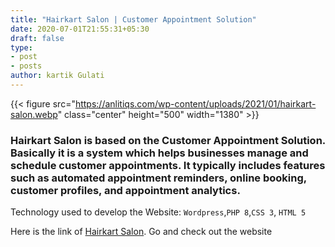 ```yaml
---
title: "Hairkart Salon | Customer Appointment Solution"
date: 2020-07-01T21:55:31+05:30
draft: false
type:
- post
- posts
author: kartik Gulati 
---
```


{{< figure src="https://anlitiqs.com/wp-content/uploads/2021/01/hairkart-salon.webp"  class="center" height="500" width="1380" >}}

### Hairkart Salon is based on the Customer Appointment Solution. Basically it is a system which helps businesses manage and schedule customer appointments. It typically includes features such as automated appointment reminders, online booking, customer profiles, and appointment analytics.


Technology used to develop the Website: ```Wordpress```,```PHP 8```,```CSS 3```, ```HTML 5```

Here is the link of [Hairkart Salon](https://hairkart.co/). Go and check out the website
